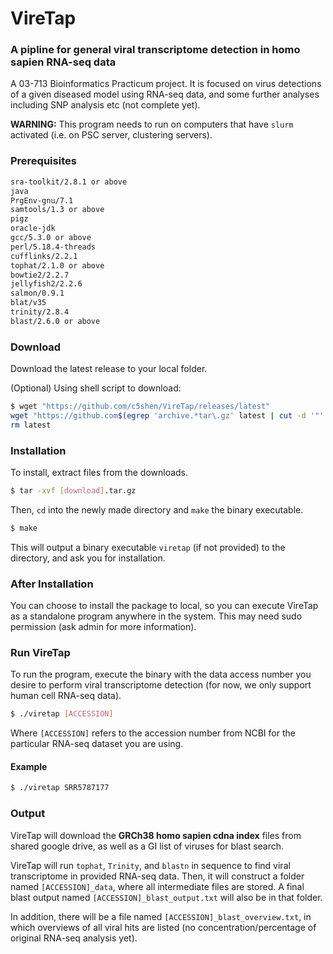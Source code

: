 # VireTap
### A pipline for general viral transcriptome detection in homo sapien RNA-seq data
A 03-713 Bioinformatics Practicum project. It is focused on virus detections of a given diseased model using RNA-seq data, and some further analyses including SNP analysis etc (not complete yet).

**WARNING:** This program needs to run on computers that have `slurm` activated (i.e. on PSC server, clustering servers).

### Prerequisites
```bash
sra-toolkit/2.8.1 or above
java
PrgEnv-gnu/7.1
samtools/1.3 or above
pigz
oracle-jdk
gcc/5.3.0 or above
perl/5.18.4-threads
cufflinks/2.2.1
tophat/2.1.0 or above
bowtie2/2.2.7
jellyfish2/2.2.6
salmon/0.9.1
blat/v35
trinity/2.8.4
blast/2.6.0 or above
```
### Download
Download the latest release to your local folder.

(Optional) Using shell script to download:
```bash
$ wget "https://github.com/c5shen/VireTap/releases/latest"
wget "https://github.com$(egrep 'archive.*tar\.gz' latest | cut -d '"' -f 2)"
rm latest
```

### Installation
To install, extract files from the downloads.
```bash
$ tar -xvf [download].tar.gz
```
Then, `cd` into the newly made directory and `make` the binary executable.
```bash
$ make
```
This will output a binary executable `viretap` (if not provided) to the directory, and ask you for installation.

### After Installation
You can choose to install the package to local, so you can execute VireTap as a standalone program anywhere in the system. This may need sudo permission (ask admin for more information).

### Run VireTap
To run the program, execute the binary with the data access number you desire to perform viral transcriptome detection (for now, we only support human cell RNA-seq data).
```bash
$ ./viretap [ACCESSION]
```
Where `[ACCESSION]` refers to the accession number from NCBI for the particular RNA-seq dataset you are using.

#### Example
```bash
$ ./viretap SRR5787177
```

### Output
VireTap will download the **GRCh38 homo sapien cdna index** files from shared google drive, as well as a GI list of viruses for blast search.

VireTap will run `tophat`, `Trinity`, and `blastn` in sequence to find viral transcriptome in provided RNA-seq data. Then, it will construct a folder named `[ACCESSION]_data`, where all intermediate files are stored. A final blast output named `[ACCESSION]_blast_output.txt` will also be in that folder.

In addition, there will be a file named `[ACCESSION]_blast_overview.txt`, in which overviews of all viral hits are listed (no concentration/percentage of original RNA-seq analysis yet).

